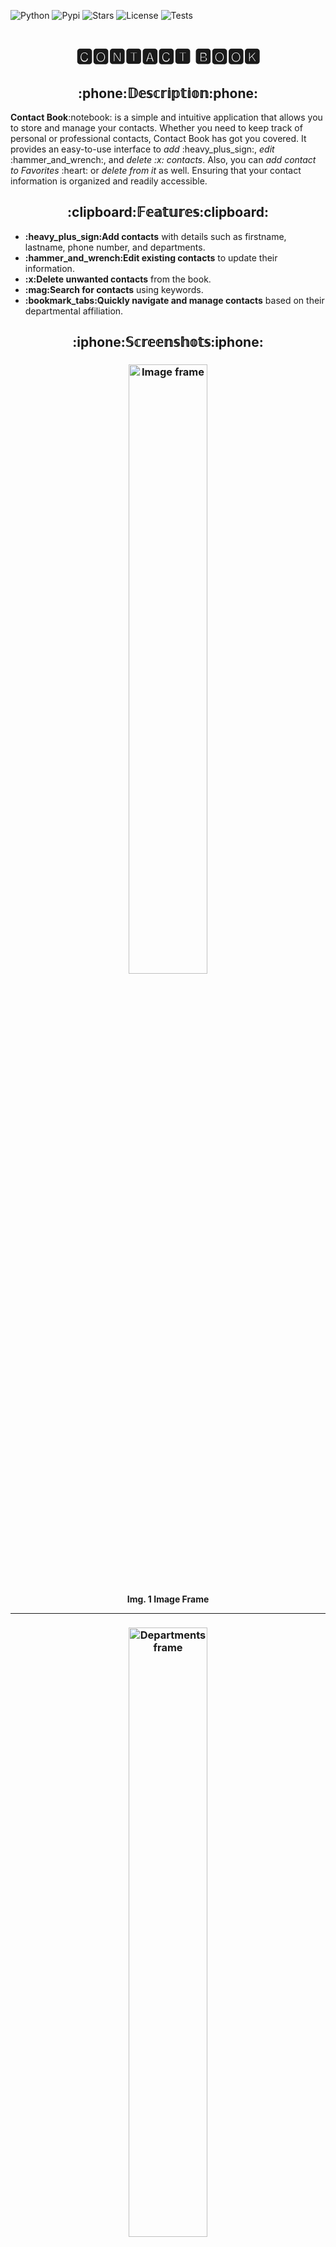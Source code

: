 ![Python](https://img.shields.io/pypi/pyversions/psycopg2-binary?color=green&style=plastic)
![Pypi](https://img.shields.io/pypi/v/psycopg2-binary?color=orange)
![Stars](https://img.shields.io/github/stars/Kalinka5/Contact_book?style=social)
![License](https://img.shields.io/github/license/Kalinka5/Contact_book?color=blue)
![Tests](https://github.com/Kalinka5/Contact_book/actions/workflows/tests.yml/badge.svg)

<h1 align="center">🅲🅾🅽🆃🅰🅲🆃 🅱🅾🅾🅺</h1>

<h2 align="center">:phone:𝔻𝕖𝕤𝕔𝕣𝕚𝕡𝕥𝕚𝕠𝕟:phone:</h2>
<p><b>Contact Book</b>:notebook: is a simple and intuitive application that allows you to store and manage your contacts. Whether you need to keep track of personal or professional contacts, Contact Book has got you covered. It provides an easy-to-use interface to <i>add</i> :heavy_plus_sign:, <i>edit</i> :hammer_and_wrench:, and <i>delete :x: contacts</i>. Also, you can <i>add contact to Favorites</i> :heart: or <i>delete from it</i> as well. Ensuring that your contact information is organized and readily accessible.</p>

<h2 align="center">:clipboard:𝔽𝕖𝕒𝕥𝕦𝕣𝕖𝕤:clipboard:</h2>
<ul>
  <li><b>:heavy_plus_sign:Add contacts</b> with details such as firstname, lastname, phone number, and departments.</li>
  <li><b>:hammer_and_wrench:Edit existing contacts</b> to update their information.</li>
  <li><b>:x:Delete unwanted contacts</b> from the book.</li>
  <li><b>:mag:Search for contacts</b> using keywords.</li>
  <li><b>:bookmark_tabs:Quickly navigate and manage contacts</b> based on their departmental affiliation.</li>
</ul>

<h2 align="center">:iphone:𝕊𝕔𝕣𝕖𝕖𝕟𝕤𝕙𝕠𝕥𝕤:iphone:</h2>

<h3 align="center"><img src="https://github.com/Kalinka5/Contact_book/assets/106172806/ebc1fc41-0adc-486d-8c4d-59205e9d1cda" alt="Image frame" width="50%"></h3>
<p align="center"><b>Img. 1 Image Frame</b></p>
<hr>
<h3 align="center"><img src="https://github.com/Kalinka5/Contact_book/assets/106172806/83e4fa9a-3c4a-4f03-a978-d2cb1d6450ff" alt="Departments frame" width="50%"></h3>
<p align="center"><b>Img. 2 Departments Frame</b></p>
<hr>
<h3 align="center"><img src="https://github.com/Kalinka5/Contact_book/assets/106172806/21dea361-87da-40c4-9001-5acb586de5b9" alt="Favorites frame" width="50%"></h3>
<p align="center"><b>Img. 3 Favorites Frame :heart:</b></p>
<hr>
<h3 align="center"><img src="https://github.com/Kalinka5/Contact_book/assets/106172806/e81a2e09-8cf7-4836-ac20-41b282da299f" alt="Contacts frame" width="50%"></h3>
<p align="center"><b>Img. 4 Contacts Frame</b></p>

<h2 align="center">:gear:𝕀𝕟𝕤𝕥𝕒𝕝𝕝𝕒𝕥𝕚𝕠𝕟:gear:</h2>

<ol>
  <li>Clone the repository:<p><b>git clone https://github.com/Kalinka5/Contact_book.git</b></p></li>
  <li>Install the requirements:<p><b>pip install -r requirements.txt</b></p></li>
  <li>Start the application:<p><b>python3 main.py</b></p></li>
</ol>

<h2 align="center">:telephone_receiver:𝕌𝕤𝕒𝕘𝕖:telephone_receiver:</h2>

<p><b>Adding a contact :heavy_plus_sign: to Contact Book</b> is a straightforward process that allows you to <i>easily store and manage contact information</i>. By providing essential details such as <i>fullname</i>, <i>phone number</i>, and <i>departments</i>, you can quickly create a new entry in your contact list. Next, you will see how to add a new contact to your contact book.</p>
<h3 align="center"><img src="https://github.com/Kalinka5/Contact_book/assets/106172806/16243cd1-cdf4-4e70-a9d4-7df53836c59e" alt="Add contact" width="50%"></h3>
<hr>
<p><b>Searching for a contact :mag: in Contact Book</b> provides a convenient way to find specific individuals within your contact list. With the search functionality, you can input keywords or specific criteria related to the contact you are looking for, such as <i>firstname</i> or <i>lastname</i>. The search results will instantly filter, displaying the matching contacts and allowing you to <i>easily locate the desired information</i>.</p>
<h3 align="center"><img src="https://github.com/Kalinka5/Contact_book/assets/106172806/0bfeaa35-af18-46e5-9f0d-d6311fa4b207" alt="Search" width="50%"></h3>
<hr>
<p><b>Adding a contact to Favorites :heart: in Contact Book</b> offers a convenient way to mark and access your most important or frequently contacted individuals. With a simple action, you can <i>designate a contact as a favorite, and delete him as well</i>. This feature allows you to prioritize and organize your most significant contacts.</p>
<h3 align="center"><img src="https://github.com/Kalinka5/Contact_book/assets/106172806/7c55b3f8-7b57-43b2-9db3-8f19ca7aca69" alt="Favorites" width="50%"></h3>
<hr>
<p><b>The "Departments" window :bookmark_tabs: in Contact Book</b> provides a dedicated section where users can view and access contacts based on their respective departments. By clicking on a specific department, the user is presented with a filtered list of contacts associated with that department. This feature enables users to <i>quickly navigate and manage contacts based on their departmental affiliation</i>, enhancing overall usability and ease of access.</p>
<h3 align="center"><img src="https://github.com/Kalinka5/Contact_book/assets/106172806/a7a4e6f6-c739-461f-a27d-65808eb8a9a8" alt="Departments" width="50%"></h3>

<h2 align="center">:computer:𝕋𝕖𝕔𝕙𝕟𝕠𝕝𝕠𝕘𝕚𝕖𝕤 𝕌𝕤𝕖𝕕:computer:</h2>

<ul>
  <li><b>Python</b></li>
  <li><b>Tkinter</b></li>
  <li><b>PostgreSQL</b></li>
  <li><b>HTML</b></li>
</ul>

<h2 align="center">:bulb:ℂ𝕠𝕟𝕥𝕣𝕚𝕓𝕦𝕥𝕚𝕠𝕟:bulb:</h2>

Contributions are welcome! If you have any suggestions, bug reports, or feature requests, please open an issue or submit a pull request.

<h2 align="center">:page_facing_up:𝕃𝕚𝕔𝕖𝕟𝕤𝕖:page_facing_up:</h2>

This project is licensed under the [MIT License](LICENSE).

